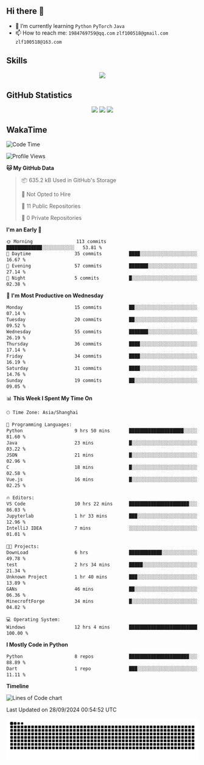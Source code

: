 ## Hi there 👋

- 🌱 I’m currently learning `Python` `PyTorch` `Java`
- 📫 How to reach me: `1984769759@qq.com` `zlf100518@gmail.com` `zlf100518@163.com`

## Skills
<div align="center"> <img src="https://skillicons.dev/icons?i=python,linux,git,github,html,css,js" /> </div>

## GitHub Statistics

<div align="center">
  <img src="https://github-readme-stats.vercel.app/api?username=mrcchenfeng&show_icons=true&theme=tokyonight" />
  <img src="https://github-readme-stats.vercel.app/api/top-langs/?username=mrcchenfeng&show_icons=true&theme=tokyonight" />
  <img src="https://github-readme-activity-graph.vercel.app/graph?username=mrcchenfeng&theme=xcode" />
</div>

## WakaTime

<!--START_SECTION:waka-->
![Code Time](http://img.shields.io/badge/Code%20Time-116%20hrs-blue)

![Profile Views](http://img.shields.io/badge/Profile%20Views-3-blue)

**🐱 My GitHub Data** 

> 📦 635.2 kB Used in GitHub's Storage 
 > 
> 🚫 Not Opted to Hire
 > 
> 📜 11 Public Repositories 
 > 
> 🔑 0 Private Repositories 
 > 
**I'm an Early 🐤** 

```text
🌞 Morning                113 commits         █████████████░░░░░░░░░░░░   53.81 % 
🌆 Daytime                35 commits          ████░░░░░░░░░░░░░░░░░░░░░   16.67 % 
🌃 Evening                57 commits          ███████░░░░░░░░░░░░░░░░░░   27.14 % 
🌙 Night                  5 commits           █░░░░░░░░░░░░░░░░░░░░░░░░   02.38 % 
```
📅 **I'm Most Productive on Wednesday** 

```text
Monday                   15 commits          ██░░░░░░░░░░░░░░░░░░░░░░░   07.14 % 
Tuesday                  20 commits          ██░░░░░░░░░░░░░░░░░░░░░░░   09.52 % 
Wednesday                55 commits          ███████░░░░░░░░░░░░░░░░░░   26.19 % 
Thursday                 36 commits          ████░░░░░░░░░░░░░░░░░░░░░   17.14 % 
Friday                   34 commits          ████░░░░░░░░░░░░░░░░░░░░░   16.19 % 
Saturday                 31 commits          ████░░░░░░░░░░░░░░░░░░░░░   14.76 % 
Sunday                   19 commits          ██░░░░░░░░░░░░░░░░░░░░░░░   09.05 % 
```


📊 **This Week I Spent My Time On** 

```text
🕑︎ Time Zone: Asia/Shanghai

💬 Programming Languages: 
Python                   9 hrs 50 mins       ████████████████████░░░░░   81.60 % 
Java                     23 mins             █░░░░░░░░░░░░░░░░░░░░░░░░   03.22 % 
JSON                     21 mins             █░░░░░░░░░░░░░░░░░░░░░░░░   02.96 % 
C                        18 mins             █░░░░░░░░░░░░░░░░░░░░░░░░   02.58 % 
Vue.js                   16 mins             █░░░░░░░░░░░░░░░░░░░░░░░░   02.25 % 

🔥 Editors: 
VS Code                  10 hrs 22 mins      ██████████████████████░░░   86.03 % 
Jupyterlab               1 hr 33 mins        ███░░░░░░░░░░░░░░░░░░░░░░   12.96 % 
IntelliJ IDEA            7 mins              ░░░░░░░░░░░░░░░░░░░░░░░░░   01.01 % 

🐱‍💻 Projects: 
DownLoad                 6 hrs               ████████████░░░░░░░░░░░░░   49.78 % 
test                     2 hrs 34 mins       █████░░░░░░░░░░░░░░░░░░░░   21.34 % 
Unknown Project          1 hr 40 mins        ███░░░░░░░░░░░░░░░░░░░░░░   13.89 % 
GANs                     46 mins             ██░░░░░░░░░░░░░░░░░░░░░░░   06.36 % 
MinecroftForge           34 mins             █░░░░░░░░░░░░░░░░░░░░░░░░   04.82 % 

💻 Operating System: 
Windows                  12 hrs 4 mins       █████████████████████████   100.00 % 
```

**I Mostly Code in Python** 

```text
Python                   8 repos             ██████████████████████░░░   88.89 % 
Dart                     1 repo              ███░░░░░░░░░░░░░░░░░░░░░░   11.11 % 
```



**Timeline**

![Lines of Code chart](https://raw.githubusercontent.com/mrcchenfeng/mrcchenfeng/main/assets/bar_graph.png)


 Last Updated on 28/09/2024 00:54:52 UTC
<!--END_SECTION:waka-->

<div align="center"><img src="./assets/github-snake-dark.svg" /></div>
